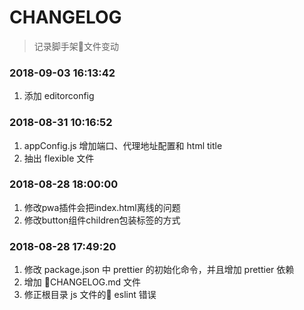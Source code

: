 # CHANGELOG
> 记录脚手架文件变动

### 2018-09-03 16:13:42
1. 添加 editorconfig

### 2018-08-31 10:16:52
1. appConfig.js 增加端口、代理地址配置和 html title
2. 抽出 flexible 文件

### 2018-08-28 18:00:00
1. 修改pwa插件会把index.html离线的问题
2. 修改button组件children包装标签的方式


### 2018-08-28 17:49:20
1. 修改 package.json 中 prettier 的初始化命令，并且增加 prettier 依赖
2. 增加 CHANGELOG.md 文件
3. 修正根目录 js 文件的 eslint 错误
